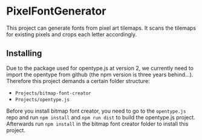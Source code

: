 # PixelFontGenerator
This project can generate fonts from pixel art tilemaps. It scans the tilemaps for existing pixels and crops each letter accordingly.

## Installing
Due to the package used for opentype.js at version 2, we currently need to import the opentype from github (the npm version is three years behind...). Therefore this project demands a certain folder structure:

 - `Projects/bitmap-font-creator`
 - `Projects/opentype.js`

Before you install bitmap font creator, you need to go to the `opentype.js` repo and run `npm install` and `npm run dist` to build the opentype.js project. Afterwards run `npm install` in the bitmap font creator folder to install this project.